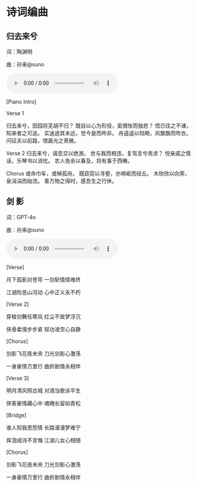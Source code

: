 # 诗词编曲

## 归去来兮

词：陶渊明

曲：孙来@suno

<audio controls>
  <source src="/notion1/诗词编曲 0a61827154494e84a932bb07db8633f6/guiqulai.mp3" type="audio/mpeg">
  您的浏览器不支持音频播放。
</audio>

[Piano Intro]

Verse 1

归去来兮，田园将芜胡不归？
既自以心为形役，奚惆怅而独悲？
悟已往之不谏，知来者之可追。
实迷途其未远，觉今是而昨非。
舟遥遥以轻飏，风飘飘而吹衣。
问征夫以前路，恨晨光之熹微。

Verse 2
归去来兮，请息交以绝游。
世与我而相违，复驾言兮焉求？
悦亲戚之情话，乐琴书以消忧。
农人告余以春及，将有事于西畴。

Chorus
或命巾车，或棹孤舟。
既窈窕以寻壑，亦崎岖而经丘。
木欣欣以向荣，泉涓涓而始流。
善万物之得时，感吾生之行休。

## 剑   影

词：GPT-4o

曲：孙来@suno

<audio controls>
  <source src="/notion1/诗词编曲 0a61827154494e84a932bb07db8633f6/jianying.mp3" type="audio/mpeg">
  您的浏览器不支持音频播放。
</audio>

[Verse]

月下孤影对苍穹
一剑斩情情难终

江湖险恶山河动
心中正义永不朽


[Verse 2]

穿梭剑舞任寒风
红尘不故梦浮沉

侠骨柔情步步紧
轻功凌空心自静


[Chorus]

剑影飞花夜未央
刀光剑影心激荡

一身豪情万里行
曲折剧情永相伴


[Verse 3]

明月清风照古城
对酒当歌诉平生

侠客豪情藏心中
魂魄长留如青松


[Bridge]

谁人知我恩怨情
长路漫漫梦难宁

挥泪成诗不言悔
江湖儿女心相随


[Chorus]

剑影飞花夜未央
刀光剑影心激荡

一身豪情万里行
曲折剧情永相伴